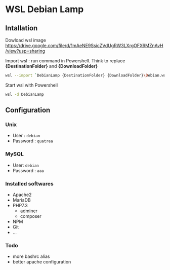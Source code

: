 # WSL Debian Lamp

## Intallation
Dowload wsl image https://drive.google.com/file/d/1mAeNE9SsicZVdUgRW3LXrgOFX6MZnAvH/view?usp=sharing

Import wsl : run command in Powershell. Think to replace **{DestinationFolder}** and **{DownloadFolder}**

```sh
wsl --import `DebianLamp {DestinationFolder} {DownloadFolder}\Debian.wsl.tar.gz
```

Start wsl with Powershell
```sh
wsl -d DebianLamp
```

## Configuration
### Unix
- User : ```debian```
- Password : ```quatrea```

### MySQL
- User: ```debian```
- Password : ```aaa```

### Installed softwares

- Apache2
- MariaDB
- PHP7.3
    - adminer
    - composer
- NPM
- Git
- ...

### Todo
- more bashrc alias
- better apache configuration


